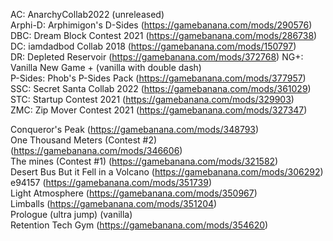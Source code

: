 AC: AnarchyCollab2022 (unreleased)  
Arphi-D: Arphimigon's D-Sides (https://gamebanana.com/mods/290576)  
DBC: Dream Block Contest 2021 (https://gamebanana.com/mods/286738)  
DC: iamdadbod Collab 2018 (https://gamebanana.com/mods/150797)  
DR: Depleted Reservoir (https://gamebanana.com/mods/372768)
NG+: Vanilla New Game + (vanilla with double dash)  
P-Sides: Phob's P-Sides Pack (https://gamebanana.com/mods/377957)
SSC: Secret Santa Collab 2022 (https://gamebanana.com/mods/361029)  
STC: Startup Contest 2021 (https://gamebanana.com/mods/329903)  
ZMC: Zip Mover Contest 2021 (https://gamebanana.com/mods/327347)  
  
Conqueror's Peak (https://gamebanana.com/mods/348793)  
One Thousand Meters (Contest #2) (https://gamebanana.com/mods/346606)  
The mines (Contest #1) (https://gamebanana.com/mods/321582)  
Desert Bus But it Fell in a Volcano (https://gamebanana.com/mods/306292)  
e94157 (https://gamebanana.com/mods/351739)  
Light Atmosphere (https://gamebanana.com/mods/350967)  
Limballs (https://gamebanana.com/mods/351204)  
Prologue (ultra jump) (vanilla)  
Retention Tech Gym (https://gamebanana.com/mods/354620)  